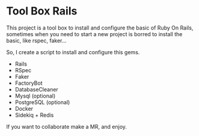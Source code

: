 # Tool Box Rails

This project is a tool box to install and configure the basic of Ruby On Rails, sometimes when you need to start a new project is borred to install the basic, like rspec, faker...

So, I create a script to install and configure this gems.

- Rails
- RSpec
- Faker
- FactoryBot
- DatabaseCleaner
- Mysql (optional)
- PostgreSQL (optional)
- Docker
- Sidekiq + Redis

If you want to collaborate make a MR, and enjoy.
